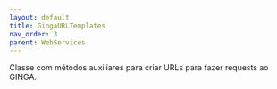 ```yaml
---
layout: default
title: GingaURLTemplates
nav_order: 3
parent: WebServices
---
```

Classe com métodos auxiliares para criar URLs para fazer requests ao GINGA.

